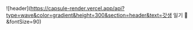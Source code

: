 ![header](https://capsule-render.vercel.app/api?type=wave&color=gradient&height=300&section=header&text=갓생 일기 👋&fontSize=90)
